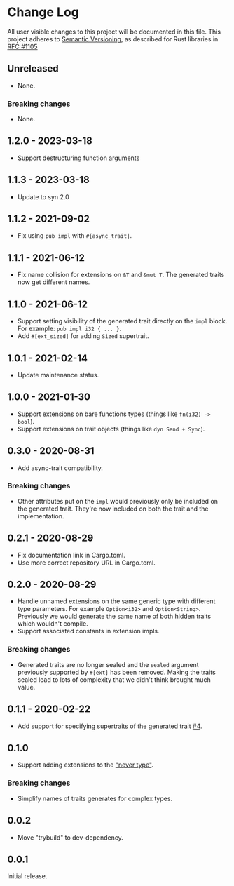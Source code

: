 # Change Log

All user visible changes to this project will be documented in this file.
This project adheres to [Semantic Versioning](http://semver.org/), as described
for Rust libraries in [RFC #1105](https://github.com/rust-lang/rfcs/blob/master/text/1105-api-evolution.md)

## Unreleased

- None.

### Breaking changes

- None.

## 1.2.0 - 2023-03-18

- Support destructuring function arguments

## 1.1.3 - 2023-03-18

- Update to syn 2.0

## 1.1.2 - 2021-09-02

- Fix using `pub impl` with `#[async_trait]`.

## 1.1.1 - 2021-06-12

- Fix name collision for extensions on `&T` and `&mut T`. The generated traits
  now get different names.

## 1.1.0 - 2021-06-12

- Support setting visibility of the generated trait directly on the `impl`
  block. For example: `pub impl i32 { ... }`.
- Add `#[ext_sized]` for adding `Sized` supertrait.

## 1.0.1 - 2021-02-14

- Update maintenance status.

## 1.0.0 - 2021-01-30

- Support extensions on bare functions types (things like `fn(i32) -> bool`).
- Support extensions on trait objects (things like `dyn Send + Sync`).

## 0.3.0 - 2020-08-31

- Add async-trait compatibility.

### Breaking changes

- Other attributes put on the `impl` would previously only be included on the generated trait. They're now included on both the trait and the implementation.

## 0.2.1 - 2020-08-29

- Fix documentation link in Cargo.toml.
- Use more correct repository URL in Cargo.toml.

## 0.2.0 - 2020-08-29

- Handle unnamed extensions on the same generic type with different type parameters. For example `Option<i32>` and `Option<String>`. Previously we would generate the same name of both hidden traits which wouldn't compile.
- Support associated constants in extension impls.

### Breaking changes

- Generated traits are no longer sealed and the `sealed` argument previously supported by `#[ext]` has been removed. Making the traits sealed lead to lots of complexity that we didn't think brought much value.

## 0.1.1 - 2020-02-22

- Add support for specifying supertraits of the generated trait [#4](https://github.com/davidpdrsn/extend/pull/4).

## 0.1.0

- Support adding extensions to the ["never type"](https://doc.rust-lang.org/std/primitive.never.html).

### Breaking changes

- Simplify names of traits generates for complex types.

## 0.0.2

- Move "trybuild" to dev-dependency.

## 0.0.1

Initial release.
